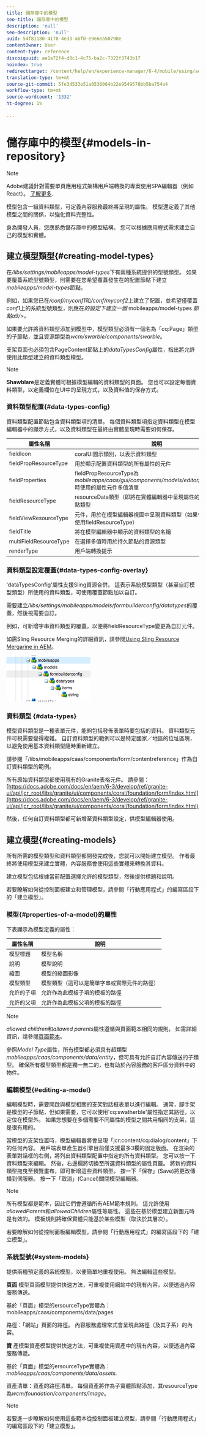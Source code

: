 ```yaml
---
title: 儲存庫中的模型
seo-title: 儲存庫中的模型
description: 'null'
seo-description: 'null'
uuid: 54f81180-4178-4e33-a6f0-e9e6ea50798e
contentOwner: User
content-type: reference
discoiquuid: ae1a72f4-d8c1-4c75-ba2c-7322f3743b17
noindex: true
redirecttarget: /content/help/en/experience-manager/6-4/mobile/using/administer-mobile-apps
translation-type: tm+mt
source-git-commit: 5fe3d533e51a0536064b22e9549578bb5ba754a4
workflow-type: tm+mt
source-wordcount: '1332'
ht-degree: 1%

---
```



# 儲存庫中的模型{#models-in-repository}

>[!NOTE]
>
>Adobe建議針對需要單頁應用程式架構用戶端轉換的專案使用SPA編輯器（例如React）。 [了解更多](/help/sites-developing/spa-overview.md).

模型包含一組資料類型，可定義內容服務最終將呈現的屬性。 模型還定義了其他模型之間的關係，以強化資料完整性。

身為開發人員，您應熟悉儲存庫中的模型結構。 您可以根據應用程式需求建立自己的模型和實體。

## 建立模型類型{#creating-model-types}

在&#x200B;*/libs/settings/mobileapps/model-types*&#x200B;下有兩種系統提供的型號類型。 如果要覆蓋系統型號類型，則需要在您希望覆蓋發生在的配置節點下建立&#x200B;*mobileapps/model-types*&#x200B;節點。

例如，如果您已在&#x200B;*/conf/myconf1*&#x200B;和&#x200B;*/conf/myconf2*&#x200B;上建立了配置，並希望僅覆蓋&#x200B;*conf1*&#x200B;上的系統型號類型，則應在&#x200B;*的設定下建立一個* mobileapps/model-types *節點a9/>。*

如果要允許將資料類型添加到模型中，模型類型必須有一個名為「cq:Page」類型的子節點，並且資源類型為&#x200B;*wcm/swarble/components/swarble*。

支架頁面也必須包含PageContent節點上的&#x200B;*dataTypesConfig*&#x200B;屬性，指出將允許使用此類型建立的資料類型模型。

>[!NOTE]
>
>**Shawblare**&#x200B;是定義實體可根據模型編輯的資料類型的頁面。 您也可以設定每個資料類型，以定義欄位在UI中的呈現方式，以及資料值的保存方式。

### 資料類型配置{#data-types-config}

資料類型配置節點包含資料類型項的清單。 每個資料類型項指定資料類型在模型編輯器中的顯示方式，以及資料類型在最終由實體呈現時需要如何保存。

| **屬性名稱** | **說明** |
|---|---|
| fieldIcon | coralUI圖示類別，以表示資料類型 |
| fieldPropResourceType | 用於顯示配置資料類型的所有屬性的元件 |
| fieldProperties | fieldPropResourceType為&#x200B;*mobileapps/caas/gui/components/models/editor/datatypes/field*&#x200B;時使用的屬性元件多值清單 |
| fieldResourceType | resourceData類型（即將在實體編輯器中呈現屬性的元件）的持續節點類型 |
| fieldViewResourceType | 元件，用於在模型編輯器視圖中呈現資料類型（如果省略此屬性，將使用fieldResourceType） |
| fieldTitle | 將在模型編輯器中顯示的資料類型的名稱 |
| multiFieldResourceType | 在選擇多值時用於持久節點的資源類型 |
| renderType | 用戶端轉換提示 |

### 資料類型設定覆蓋{#data-types-config-overlay}

&#39;dataTypesConfig&#39;屬性支援Sling資源合併。 這表示系統模型類型（甚至自訂模型類型）所使用的資料類型，可使用覆蓋節點加以自訂。

需要建立&#x200B;*/libs/settings/mobileapps/models/formbuilderconfig/datatypes*&#x200B;的覆蓋，然後視需要自訂。

例如，可新增字串資料類型的覆蓋，以便將fieldResourceType變更為自訂元件。

如需Sling Resource Merging的詳細資訊，請參閱[Using Sling Resource Mergarine in AEM](/help/sites-developing/sling-resource-merger.md)。

![chlimage_1-7](assets/chlimage_1-7.png)

### 資料類型 {#data-types}

模型資料類型是一種表單元件，能夠包括發佈表單時要包括的資料。 資料類型元件可視需要變得複雜。 自訂資料類型的範例可以是特定國家／地區的位址區塊，以避免使用基本資料類型隨時重新建立。

請參閱「/libs/mobileapps/caas/components/form/contentreference」作為自訂資料類型的範例。

所有原始資料類型都使用現有的Granite表格元件。 請參閱：[https://docs.adobe.com/docs/en/aem/6-3/develop/ref/granite-ui/api/jcr_root/libs/granite/ui/components/coral/foundation/form/index.html](https://docs.adobe.com/docs/en/aem/6-3/develop/ref/granite-ui/api/jcr_root/libs/granite/ui/components/coral/foundation/form/index.html)

然後，任何自訂資料類型都可新增至資料類型設定，供模型編輯器使用。

## 建立模型{#creating-models}

所有所需的模型類型和資料類型都開發完成後，您就可以開始建立模型。 作者最終將使用模型來建立實體，內容服務會使用這些實體來轉換其資料。

建立模型包括根據當前配置選擇允許的模型類型，然後提供標題和說明。

若要瞭解如何從控制面板建立和管理模型，請參閱「行動應用程式」的編寫區段下的「建立模型」。[](/help/mobile/administer-mobile-apps.md)

### 模型{#properties-of-a-model}的屬性

下表顯示為模型定義的屬性：

| **屬性名稱** | **說明** |
|---|---|
| 模型標題 | 模型名稱 |
| 說明 | 模型說明 |
| 縮圖 | 模型的縮圖影像 |
| 模型類型 | 模型類型（這可以是簡單字串或實際元件的路徑） |
| 允許的子項 | 允許作為此模板子項的模板的路徑 |
| 允許的父項 | 允許作為此模板父項的模板的路徑 |

>[!NOTE]
>
>*allowed children*&#x200B;和&#x200B;*allowed parents*&#x200B;屬性遵循與頁面範本相同的規則。 如需詳細資訊，請參閱[頁面範本](/help/sites-developing/page-templates-static.md)。
>
>參照&#x200B;*Model Type*&#x200B;屬性，所有模型都必須具有超類型&#x200B;*mobileapps/caas/components/data/entity*，但可具有允許自訂內容傳送的子類型。 確保所有模型類型都是獨一無二的，也有助於內容服務的客戶區分資料中的物件。

### 編輯模型{#editing-a-model}

編輯模型時，需要開啟與模型相關的支架對話框表單以進行編輯。 通常，腳手架是模型的子節點，但如果需要，它可以使用&#39;cq:swatherble&#39;屬性指定其路徑，以定位在模型外。 如果您想要在多個需要不同屬性的模型之間共用相同的支架，這是很有用的。

當模型的支架位置時，模型編輯器將會呈現「jcr:content/cq:dialog/content」下的任何內容。 用戶端表單產生器引擎目前僅支援最多3欄的固定版面。 在渲染的表單對話框的右側，將列出資料類型配置中指定的所有資料類型。 您可以按一下資料類型來編輯。 然後，右邊欄將切換至所選資料類型的屬性頁籤。 將新的資料類型拖曳至預覽畫布，即可新增這些資料類型。 按一下「保存」(Save)將更改傳播到伺服器。 按一下「取消」(Cancel)關閉模型編輯器。

>[!NOTE]
>
>所有模型都是範本，因此它們會遵循所有AEM範本規則。 這允許使用&#x200B;*allowedParents*&#x200B;和&#x200B;*allowedChildren*&#x200B;屬性等屬性。 這些在基於模型建立新圖元時是有效的。 模板規則將確保實體只能基於某些模型（取決於其層次）。
>
>若要瞭解如何從控制面板編輯模型，請參閱「行動應用程式」的編寫區段下的「建立模型」。[](/help/mobile/administer-mobile-apps.md)

### 系統型號{#system-models}

提供兩種預定義的系統模型，以便簡單地重複使用。 無法編輯這些模型。

**頁面** 模型頁面模型提供快速方法，可重複使用網站中的現有內容，以便透過內容服務傳送。

基於「頁面」模型的ersourceType實體為：mobileapps/caas/components/data/pages

路徑：「網站」頁面的路徑。 內容服務處理常式會呈現此路徑（及其子系）的內容。

**資** 產模型資產模型提供快速方法，可重複使用資產中的現有內容，以便透過內容服務傳遞。

基於「頁面」模型的ersourceType實體為：*mobileapps/caas/components/data/assets.*

資產清單：資產的路徑清單。 每個資產將作為子實體節點添加，其resourceType為&#x200B;*wcm/foundation/components/image*。

>[!NOTE]
>
>若要進一步瞭解如何使用這些範本從控制面板建立模型，請參閱「行動應用程式」的編寫區段下的「建立模型」。[](/help/mobile/administer-mobile-apps.md)

